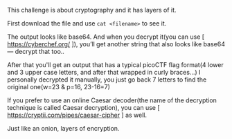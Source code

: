 This challenge is about cryptography and it has layers of it.

First download the file and use ``` cat <filename> ``` to see it.

The output looks like base64. And when you decrypt it(you can use [ https://cyberchef.org/ ]), you’ll get another string that also looks like base64 — decrypt that too..

After that you'll get an output that has a typical picoCTF flag format(4 lower and 3 upper case letters, 
and after that wrapped in curly braces...) I personally decrypted it manually, you just go back 7 letters to find the original one(w=23 & p=16, 23-16=7)

If you prefer to use an online Caesar decoder(the name of the decryption technique is called Caesar decryption), you can use
[ https://cryptii.com/pipes/caesar-cipher ] as well.

Just like an onion, layers of encryption. 
